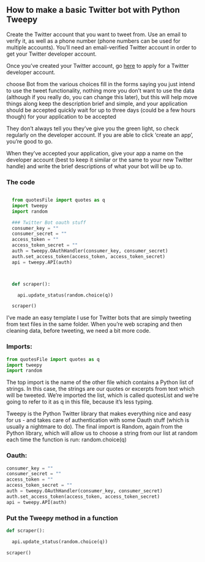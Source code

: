 ## How to make a basic Twitter bot with Python Tweepy


Create the Twitter account that you want to tweet from. Use an email to verify it, as well as a phone number (phone numbers can be used for multiple accounts). You’ll need an email-verified Twitter account in order to get your Twitter developer account.

Once you’ve created your Twitter account, go [here](https://developer.twitter.com/en/apply-for-access) to apply for a Twitter developer account.
 
choose Bot from the various choices
fill in the forms saying you just intend to use the tweet functionality, nothing more
you don’t want to use the data (although if you really do, you can change this later), but this will help move things along
keep the description brief and simple, and your application should be accepted quickly
wait for up to three days (could be a few hours though) for your application to be accepted

They don’t always tell you they’ve give you the green light, so check regularly on the developer account. If you are able to click ‘create an app’, you’re good to go.

When they’ve accepted your application, give your app a name on the developer account (best to keep it similar or the same to your new Twitter handle) and write the brief descriptions of what your bot will be up to.

### The code

``` Python

  from quotesFile import quotes as q
  import tweepy
  import random

  ### Twitter Bot oauth stuff
  consumer_key = ""
  consumer_secret = ""
  access_token = ""
  access_token_secret = ""
  auth = tweepy.OAuthHandler(consumer_key, consumer_secret)
  auth.set_access_token(access_token, access_token_secret)
  api = tweepy.API(auth)



  def scraper():

    api.update_status(random.choice(q))

  scraper()

```

I’ve made an easy template I use for Twitter bots that are simply tweeting from text files in the same folder. When you’re web scraping and then cleaning data, before tweeting, we need a bit more code. 

### Imports:

``` Python
from quotesFile import quotes as q
import tweepy
import random

```

The top import is the name of the other file which contains a Python list of strings. In this case, the strings are our quotes or excerpts from text which will be tweeted. We’re imported the list, which is called quotesList and we’re going to refer to it as q in this file, because it’s less typing.

Tweepy is the Python Twitter library that makes everything nice and easy for us - and takes care of authentication with some Oauth stuff (which is usually a nightmare to do). The final import is Random, again from the Python library, which will allow us to choose a string from our list at random each time the function is run: random.choice(q) 

### Oauth:

``` Python
consumer_key = ""
consumer_secret = ""
access_token = ""
access_token_secret = ""
auth = tweepy.OAuthHandler(consumer_key, consumer_secret)
auth.set_access_token(access_token, access_token_secret)
api = tweepy.API(auth)

```

### Put the Tweepy method in a function

``` Python
def scraper():

  api.update_status(random.choice(q))

scraper()

```
